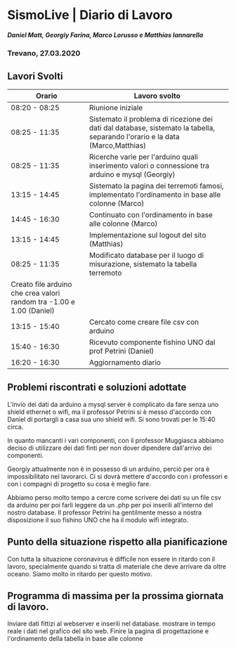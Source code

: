 # SismoLive | Diario di Lavoro
##### Daniel Matt, Georgiy Farina, Marco Lorusso e Matthias Iannarella
### Trevano, 27.03.2020

## Lavori Svolti
|Orario          |Lavoro svolto                 |
|--------------  |------------------------------|
|08:20 - 08:25| Riunione iniziale|
|08:25 - 11:35 | Sistemato il problema di ricezione dei dati dal database, sistemato la tabella, separando l'orario e la data (Marco,Matthias)|
|08:25 - 11:35 | Ricerche varie per l'arduino quali inserimento valori o connessione tra arduino e mysql (Georgiy)|
|13:15 - 14:45 | Sistemato la pagina dei terremoti famosi, implementato l'ordinamento in base alle colonne (Marco)|
|14:45 - 16:30 | Continuato con l'ordinamento in base alle colonne (Marco)|
|13:15 - 14:45 | Implementazione sul logout del sito (Matthias)|
|08:25 - 11:35 | Modificato database per il luogo di misurazione, sistemato la tabella terremoto
Creato file arduino che crea valori random tra -1.00 e 1.00 (Daniel)|
|13:15 - 15:40 | Cercato come creare file csv con arduino|
|15:40 - 16:30 | Ricevuto componente fishino UNO dal prof Petrini (Daniel)|
|16:20 - 16:30 | Aggiornamento diario|

##  Problemi riscontrati e soluzioni adottate
L'invio dei dati da arduino a mysql server è complicato da fare senza uno shield ethernet o wifi, ma il professor Petrini si è messo d'accordo con Daniel di portargli a casa sua uno shield wifi. Si sono trovati per le 15:40 circa.

In quanto mancanti i vari componenti, con il professor Muggiasca abbiamo deciso di utilizzare dei dati finti per non dover dipendere dall'arrivo dei componenti.

Georgiy attualmente non è in possesso di un arduino, perciò per ora è impossibilitato nel lavorarci. Ci si dovrà mettere d'accordo con i professori e con i compagni di progetto su cosa è meglio fare.

Abbiamo perso molto tempo a cercre come scrivere dei dati su un file csv da arduino per poi farli leggere da un .php per poi inserili all'interno del nostro database. Il professor Petrini ha gentilmente messo a nostra disposizione il suo fishino UNO che ha il modulo wifi integrato. 


##  Punto della situazione rispetto alla pianificazione
Con tutta la situazione coronavirus è difficile non essere in ritardo con il lavoro, specialmente quando si tratta di materiale che deve arrivare da oltre oceano. Siamo molto in ritardo per questo motivo.

## Programma di massima per la prossima giornata di lavoro.
Inviare dati fittizi al webserver e inserili nel database. mostrare in tempo reale i dati nel grafico del sito web.
Finire la pagina di progettazione e l'ordinamento della tabella in base alle colonne

